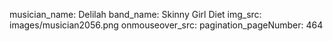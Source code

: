 musician_name: Delilah
band_name: Skinny Girl Diet
img_src: images/musician2056.png
onmouseover_src: 
pagination_pageNumber: 464